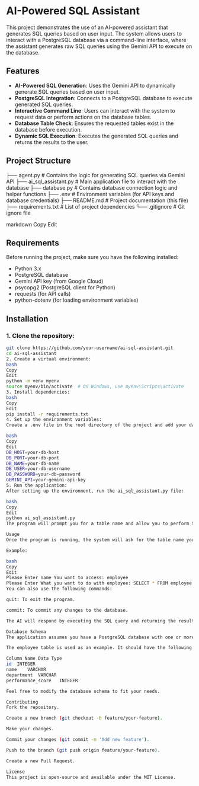 # AI-Powered SQL Assistant

This project demonstrates the use of an AI-powered assistant that generates SQL queries based on user input. The system allows users to interact with a PostgreSQL database via a command-line interface, where the assistant generates raw SQL queries using the Gemini API to execute on the database.

## Features

- **AI-Powered SQL Generation**: Uses the Gemini API to dynamically generate SQL queries based on user input.
- **PostgreSQL Integration**: Connects to a PostgreSQL database to execute generated SQL queries.
- **Interactive Command Line**: Users can interact with the system to request data or perform actions on the database tables.
- **Database Table Check**: Ensures the requested tables exist in the database before execution.
- **Dynamic SQL Execution**: Executes the generated SQL queries and returns the results to the user.

## Project Structure

├── agent.py # Contains the logic for generating SQL queries via Gemini API
├── ai_sql_assistant.py # Main application file to interact with the database
├── database.py # Contains database connection logic and helper functions
├── .env # Environment variables (for API keys and database credentials)
├── README.md # Project documentation (this file)
├── requirements.txt # List of project dependencies
└── .gitignore # Git ignore file

markdown
Copy
Edit

## Requirements

Before running the project, make sure you have the following installed:

- Python 3.x
- PostgreSQL database
- Gemini API key (from Google Cloud)
- psycopg2 (PostgreSQL client for Python)
- requests (for API calls)
- python-dotenv (for loading environment variables)

## Installation

### 1. Clone the repository:

```bash
git clone https://github.com/your-username/ai-sql-assistant.git
cd ai-sql-assistant
2. Create a virtual environment:
bash
Copy
Edit
python -m venv myenv
source myenv/bin/activate  # On Windows, use myenv\Scripts\activate
3. Install dependencies:
bash
Copy
Edit
pip install -r requirements.txt
4. Set up the environment variables:
Create a .env file in the root directory of the project and add your database credentials and Gemini API key:

bash
Copy
Edit
DB_HOST=your-db-host
DB_PORT=your-db-port
DB_NAME=your-db-name
DB_USER=your-db-username
DB_PASSWORD=your-db-password
GEMINI_API=your-gemini-api-key
5. Run the application:
After setting up the environment, run the ai_sql_assistant.py file:

bash
Copy
Edit
python ai_sql_assistant.py
The program will prompt you for a table name and allow you to perform SQL operations by typing commands. You can interact with the database through this command-line interface.

Usage
Once the program is running, the system will ask for the table name you want to access and interact with. You can enter SQL-related queries, and the system will generate and execute the corresponding SQL for you.

Example:

bash
Copy
Edit
Please Enter name You want to access: employee
Please Enter What you want to do with employee: SELECT * FROM employee WHERE department = 'Sales';
You can also use the following commands:

quit: To exit the program.

commit: To commit any changes to the database.

The AI will respond by executing the SQL query and returning the result.

Database Schema
The application assumes you have a PostgreSQL database with one or more tables.

The employee table is used as an example. It should have the following columns (as an example, but can be modified as needed):

Column Name	Data Type
id	INTEGER
name	VARCHAR
department	VARCHAR
performance_score	INTEGER

Feel free to modify the database schema to fit your needs.

Contributing
Fork the repository.

Create a new branch (git checkout -b feature/your-feature).

Make your changes.

Commit your changes (git commit -m 'Add new feature').

Push to the branch (git push origin feature/your-feature).

Create a new Pull Request.

License
This project is open-source and available under the MIT License.
